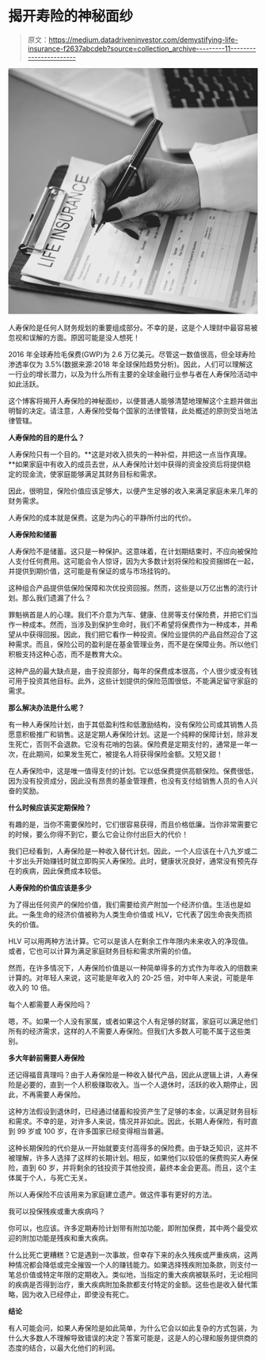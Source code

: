 # 揭开寿险的神秘面纱

> 原文：<https://medium.datadriveninvestor.com/demystifying-life-insurance-f2637abcdeb?source=collection_archive---------11----------------------->

![](img/180766580f6ca83460fa1e08a83f97bf.png)

人寿保险是任何人财务规划的重要组成部分。不幸的是，这是个人理财中最容易被忽视和误解的方面。原因可能是没人想死！

2016 年全球寿险毛保费(GWP)为 2.6 万亿美元。尽管这一数值很高，但全球寿险渗透率仅为 3.5%(数据来源:2018 年全球保险趋势分析)。因此，人们可以理解这一行业的增长潜力，以及为什么所有主要的全球金融行业参与者在人寿保险活动中如此活跃。

这个博客将揭开人寿保险的神秘面纱，以便普通人能够清楚地理解这个主题并做出明智的决定。请注意，人寿保险受每个国家的法律管辖，此处概述的原则受当地法律管辖。

**人寿保险的目的是什么？**

人寿保险只有一个目的。**这是对收入损失的一种补偿，并把这一点当作真理。**如果家庭中有收入的成员去世，从人寿保险计划中获得的资金投资后将提供稳定的现金流，使家庭能够满足其财务目标和需求。

因此，很明显，保险价值应该足够大，以便产生足够的收入来满足家庭未来几年的财务需求。

人寿保险的成本就是保费。这是为内心的平静所付出的代价。

**人寿保险和储蓄**

人寿保险不是储蓄。这只是一种保护。这意味着，在计划期结束时，不应向被保险人支付任何费用。这可能会令人惊讶，因为大多数计划将保险和投资捆绑在一起，并提供到期价值，这可能是有保证的或与市场挂钩的。

这种组合产品提供低保险保障和次优投资回报。然而，这些是以万亿出售的流行计划。那么我们遗漏了什么？

罪魁祸首是人的心理。我们不介意为汽车、健康、住房等支付保险费，并把它们当作一种成本。然而，当涉及到保护生命时，我们不希望将保费作为一种成本，并希望从中获得回报。因此，我们把它看作一种投资。保险业提供的产品自然迎合了这种需求。而且，保险公司的盈利是在基金管理业务，而不是在保障业务。所以他们积极支持这种心态，而不是教育大众。

这种产品的最大缺点是，由于投资部分，每年的保费成本很高，个人很少或没有钱可用于投资其他目标。此外，这些计划提供的保险范围很低，不能满足留守家庭的需求。

**那么解决办法是什么呢？**

有一种人寿保险计划，由于其低盈利性和低激励结构，没有保险公司或其销售人员愿意积极推广和销售。这是定期人寿保险计划。这是一个纯粹的保障计划，除非发生死亡，否则不会退款。它没有花哨的包装。保险费是定期支付的，通常是一年一次，在此期间，如果发生死亡，被提名人将获得保险金额。又短又甜！

在人寿保险中，这是唯一值得支付的计划。它以低保费提供高额保险。保费很低，因为没有投资成分，因此没有昂贵的基金管理费，也没有支付给销售人员的令人兴奋的奖励。

**什么时候应该买定期保险？**

有趣的是，当你不需要保险时，它们很容易获得，而且价格低廉。当你非常需要它的时候，要么你得不到它，要么它会让你付出巨大的代价！

我们已经看到，人寿保险是一种收入替代计划。因此，一个人应该在十八九岁或二十岁出头开始赚钱时就立即购买人寿保险。此时，健康状况良好，通常没有预先存在的疾病，因此保费成本较低。

**人寿保险的价值应该是多少**

为了得出任何资产的保险价值，我们需要给资产附加一个经济价值。生活也是如此。一条生命的经济价值被称为人类生命价值或 HLV，它代表了因生命丧失而损失的价值。

HLV 可以用两种方法计算。它可以是该人在剩余工作年限内未来收入的净现值。或者，它也可以计算为满足家庭财务目标和需求所需的价值。

然而，在许多情况下，人寿保险价值是以一种简单得多的方式作为年收入的倍数来计算的。对年轻人来说，这可能是年收入的 20-25 倍，对中年人来说，可能是年收入的 10 倍。

每个人都需要人寿保险吗？

嗯，不。如果一个人没有家属，或者如果这个人有足够的财富，家庭可以满足他们所有的经济需求，这样的人不需要人寿保险。但我们大多数人可能不属于这些类别。

**多大年龄前需要人寿保险**

还记得福音真理吗？由于人寿保险是一种收入替代产品，因此从逻辑上讲，人寿保险是必要的，直到一个人积极赚取收入。当一个人退休时，活跃的收入期停止，因此，不再需要人寿保险。

这种方法假设到退休时，已经通过储蓄和投资产生了足够的本金，以满足财务目标和需求。不幸的是，对许多人来说，情况并非如此。因此，长期人寿保险，有时直到 99 岁或 100 岁，在许多国家已经变得相当普遍。

这种长期保险的代价是从一开始就要支付高得多的保险费。由于缺乏知识，这并不被理解，许多人选择了这样的长期计划。相反，如果他们以较低的保费购买人寿保险，直到 60 岁，并将剩余的钱投资于其他投资，最终本金会更高。而且，这个主体属于个人，与死亡无关。

所以人寿保险不应该用来为家庭建立遗产。做这件事有更好的方法。

我可以投保残疾或重大疾病吗？

你可以，也应该。许多定期寿险计划带有附加功能，即附加保费，其中两个最受欢迎的附加功能是残疾和重大疾病。

什么比死亡更糟糕？它是遇到一次事故，但幸存下来的永久残疾或严重疾病，这两种情况都会降低或完全摧毁一个人的赚钱能力。如果选择残疾附加条款，则支付一笔总价值或特定年限的定期收入。类似地，当指定的重大疾病被联系时，无论相同的疾病是否得到治疗，重大疾病附加条款都支付特定的金额。这些也是收入替代策略，因为收入已经停止，即使没有死亡。

**结论**

有人可能会问，如果人寿保险是如此简单，为什么它会以如此复杂的方式包装，为什么大多数人不理解导致错误的决定？答案可能是，这是人的心理和服务提供商的态度的结合，以最大化他们的利润。